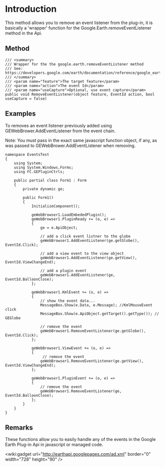 

# Introduction #

This method allows you to remove an event listener from the plug-in, it is basically a 'wrapper' function for the Google.Earth.removeEventListener method in the Api.

## Method ##

```
/// <summary>
/// Wrapper for the the google.earth.removeEventListener method
/// See: https://developers.google.com/earth/documentation/reference/google_earth_namespace#a4367d554eb492adcafa52925ddbf0c71
/// </summary>
/// <param name="feature">The target feature</param>
/// <param name="action">The event Id</param>
/// <param name="useCapture">Optional, use event capture</param>
public void RemoveEventListener(object feature, EventId action, bool useCapture = false)
```


## Examples ##

To removes an event listener previously added using GEWebBrower.AddEventListener from the event chain.

Note: You must pass in the exact same javascript function object, if any, as was passed to GEWebBrower.AddEventListener when removing.

```
namespace EventsTest
{
    using System;
    using System.Windows.Forms;
    using FC.GEPluginCtrls;

    public partial class Form1 : Form
    {
        private dynamic ge;

        public Form1()
        {
            InitializeComponent();

            geWebBrowser1.LoadEmbededPlugin();
            geWebBrowser1.PluginReady += (o, e) =>
            {
                ge = e.ApiObject;
                
                // add a click event listner to the globe
                geWebBrowser1.AddEventListener(ge.getGlobe(), EventId.Click);

                // add a view event to the view object
                geWebBrowser1.AddEventListener(ge.getView(), EventId.ViewChangeEnd);

                // add a plugin event 
                geWebBrowser1.AddEventListener(ge, EventId.BalloonClose);
            };
            
            geWebBrowser1.KmlEvent += (o, e) =>
            {
                // show the event data...
                MessageBox.Show(e.Data, e.Message); //KmlMouseEvent click
                MessageBox.Show(e.ApiObject.getTarget().getType()); // GEGlobe

                // remove the event
                geWebBrowser1.RemoveEventListener(ge.getGlobe(), EventId.Click);
            };

            geWebBrowser1.ViewEvent += (o, e) =>
            {
                 // remove the event
                geWebBrowser1.RemoveEventListener(ge.getView(), EventId.ViewChangeEnd);
            };

            geWebBrowser1.PluginEvent += (o, e) =>
            {
                // remove the event
                geWebBrowser1.RemoveEventListener(ge, EventId.BalloonClose);
            };
        }
    }
}

```

## Remarks ##

These functions allow you to easily handle any of the events in the Google Earth Plug-in Api in javascript or managed code.

&lt;wiki:gadget url="http://earthapi.googlepages.com/ad.xml" border="0" width="728" height="90" /&gt;